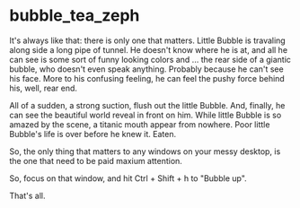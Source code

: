bubble_tea_zeph
===============
It's always like that: 
there is only one that matters. Little Bubble is travaling along side a long pipe of tunnel. 
He doesn't know where he is at, and all he can see is some sort of funny looking colors 
and ... the rear side of a giantic bubble, who doesn't even speak anything. Probably because he can't see his face.
More to his confusing feeling, he can feel the pushy force behind his, well, rear end.

All of a sudden, a strong suction, flush out the little Bubble. 
And, finally, he can see the beautiful world reveal in front on him.
While little Bubble is so amazed by the scene, a titanic mouth appear from nowhere.
Poor little Bubble's life is over before he knew it.
Eaten.


So, the only thing that matters to any windows on your messy desktop, is the one that need to be paid maxium attention.

So, focus on that window, and hit Ctrl + Shift + h to "Bubble up".

That's all.



